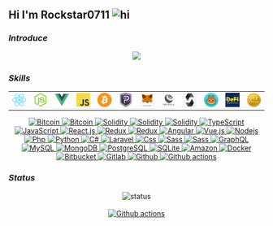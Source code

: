 ## Hi I'm Rockstar0711 <img src="https://user-images.githubusercontent.com/1303154/88677602-1635ba80-d120-11ea-84d8-d263ba5fc3c0.gif" style="width: 28px;" width="28px" alt="hi">

### **_Introduce_**
<p align="center">
  <a href="https://github.com/rockstar0711"><img src="https://readme-typing-svg.herokuapp.com?color=%237FFF3C&center=true&width=500&lines=%F0%9F%8E%89Welcome+to+my+creative+world!;%F0%9F%A5%87Highly+skilled+professional+developer;+with+8+years+of+experience;%F0%9F%A5%87Solid+leadership+skills;%F0%9F%A5%87Unrivaled+development+skills"></a>
</p>

### **_Skills_**
<table>
  <tr>
      <td><img src="https://github.com/rockstar0711/Profile/blob/master/icon_react.png?raw=true" width="200"></td>
      <td><img src="https://github.com/rockstar0711/Profile/blob/master/icon_node.png?raw=true" width="200"></td>
      <td><img src="https://github.com/rockstar0711/Profile/blob/master/icon_vue.png?raw=true" width="200"></td>
      <td><img src="https://github.com/rockstar0711/Profile/blob/master/icon_js.png?raw=true" width="200"></td>
      <td><img src="https://github.com/rockstar0711/Profile/blob/master/icon_bitcoin.png?raw=true" width="200"></td>
      <td><img src="https://github.com/rockstar0711/Profile/blob/master/icon_pivx.png?raw=true" width="200"></td>
      <td><img src="https://github.com/rockstar0711/Profile/blob/master/icon_metamask.png?raw=true" width="200"></td>
      <td><img src="https://github.com/rockstar0711/Profile/blob/master/icon_truffle.png?raw=true" width="200"></td>
      <td><img src="https://github.com/rockstar0711/Profile/blob/master/icon_solidity.png?raw=true" width="200"></td>
      <td><img src="https://github.com/rockstar0711/Profile/blob/master/icon_pancake.png?raw=true" width="200"></td>
      <td><img src="https://github.com/rockstar0711/Profile/blob/master/icon_defi.png?raw=true" width="200"></td>
      <td><img src="https://github.com/rockstar0711/Profile/blob/master/icon_nft.png?raw=true" width="200"></td>
  </tr>  
</table>
<p align="center">
    <a href="https://github.com/rockstar0711">
      <img alt="Bitcoin" src="https://img.shields.io/badge/Bitcoin-ab790d?style=plastic&logo=bitcoin&logoColor=white" />
    </a>
    <a href="https://github.com/rockstar0711">
      <img alt="Bitcoin" src="https://img.shields.io/badge/Ethereum-442288?style=plastic&logo=ethereum&logoColor=white" />
    </a>
    <a href="https://github.com/rockstar0711">
      <img alt="Solidity" src="https://img.shields.io/badge/Solidity-blue?style=plastic&logo=solidity&logoColor=white" />
    </a>
    <a href="https://github.com/rockstar0711">
      <img alt="Solidity" src="https://img.shields.io/badge/Rust-443330?style=plastic&logo=rust&logoColor=white" />
    </a>
    <a href="https://github.com/rockstar0711">
      <img alt="Solidity" src="https://img.shields.io/badge/Web3.js-11aa33?style=plastic&logo=web3.js&logoColor=white" />
    </a>
    <a href="https://github.com/rockstar0711">
      <img alt="TypeScript" src="https://img.shields.io/badge/-TypeScript-007ACC?style=plastic&logo=typescript&logoColor=white" />
    </a>
    <a href="https://github.com/rockstar0711">
      <img alt="JavaScript" src="https://img.shields.io/badge/JavaScript-11bb44?style=plastic&logo=javascript&logoColor=white" />
    </a>
    <a href="https://github.com/rockstar0711">
      <img alt="React.js" src="https://img.shields.io/badge/-ReactJS-blue?style=plastic&logo=react&logoColor=white" />
    </a>
    <a href="https://github.com/rockstar0711">
      <img alt="Redux" src="https://img.shields.io/badge/-Redux-764ABC?style=plastic&logo=redux&logoColor=white" />
    </a>
    <a href="https://github.com/rockstar0711">
      <img alt="Redux" src="https://img.shields.io/badge/-express-inactive?style=plastic&logo=express&logoColor=white" />
    </a>
     <a href="https://github.com/rockstar0711">
      <img alt="Angular" src="https://img.shields.io/badge/-Angular-DD0031?style=plastic&logo=angular&logoColor=white" />
    </a>
    <a href="https://github.com/rockstar0711">
      <img alt="Vue.js" src="https://img.shields.io/badge/Vue.js-35495E?style=plastic&logo=vue.js&logoColor=4FC08D" />
    </a>
    <a href="https://github.com/rockstar0711">
      <img alt="Nodejs" src="https://img.shields.io/badge/-Nodejs-43853d?style=plastic&logo=Node.js&logoColor=white" />
    </a>
    <a href="https://github.com/rockstar0711">
      <img alt="Php" src="https://img.shields.io/badge/PHP-777BB4?style=plastic&logo=php&logoColor=white" />
    </a>
    <a href="https://github.com/rockstar0711">
      <img alt="Python" src="https://img.shields.io/badge/Python-14354C?style=plastic&logo=python&logoColor=white" />
    </a>
    <a href="https://github.com/rockstar0711">
      <img alt="C#" src="https://img.shields.io/badge/C%23-23DAFB?style=plastic&logo=c-sharp&logoColor=white" />
    </a>
    <a href="https://github.com/rockstar0711">
      <img alt="Laravel" src="https://img.shields.io/badge/Laravel-FF2D20?style=plastic&logo=laravel&logoColor=white" />
    </a>
   <a href="https://github.com/rockstar0711">
      <img alt="Css" src="https://img.shields.io/badge/CSS-239120?&style=plastic&logo=css3&logoColor=white" />
    </a>
    <a href="https://github.com/rockstar0711">
      <img alt="Sass" src="https://img.shields.io/badge/Sass-CC6699?style=plastic&logo=sass&logoColor=white" />
    </a>
     <a href="https://github.com/rockstar0711">
      <img alt="Sass" src="https://img.shields.io/badge/Tailwind CSS-yellow?style=plastic&logo=tailwind CSS&logoColor=white" />
    </a>
    <a href="https://github.com/rockstar0711">  
      <img alt="GraphQL" src="https://img.shields.io/badge/GraphQL-E10098?style=plastic&logo=graphql&logoColor=white" />
    </a>
    <a href="https://github.com/rockstar0711">
      <img alt="MySQL" src="https://img.shields.io/badge/MySQL-0f69a9?style=plastic&logo=mysql&logoColor=white" />
    </a>
    <a href="https://github.com/rockstar0711">
      <img alt="MongoDB" src="https://img.shields.io/badge/MongoDB-13aa52?style=plastic&logo=mongodb&logoColor=white" />
    </a>
    <a href="https://github.com/rockstar0711">
      <img alt="PostgreSQL" src="https://img.shields.io/badge/PostgreSQL-316192?style=plastic&logo=postgresql&logoColor=white" />
    </a>
    <a href="https://github.com/rockstar0711">
      <img alt="SQLite" src="https://img.shields.io/badge/SQLite-07405E?style=plastic&logo=sqlite&logoColor=white" />
    </a>
      <a href="https://github.com/rockstar0711">  
      <img alt="Amazon" src="https://img.shields.io/badge/Amazon_AWS-232F3E?style=plastic&logo=amazon-aws&logoColor=white" />
    </a>
    <a href="https://github.com/rockstar0711">  
      <img alt="Docker" src="https://img.shields.io/badge/Docker-46a2f1?style=plastic&logo=docker&logoColor=white" />
    </a>
    <a href="https://github.com/rockstar0711">  
      <img alt="Bitbucket" src="https://img.shields.io/badge/Bitbucket-F05032?style=plastic&logo=bitbucket&logoColor=white" />
    </a>
    <a href="https://github.com/rockstar0711">  
      <img alt="Gitlab" src="https://img.shields.io/badge/GitLab-FCA121?style=plastic&logo=gitlab" />
    </a>
    <a href="https://github.com/rockstar0711">  
      <img alt="Github" src="https://img.shields.io/badge/GitHub-181717?style=plastic&logo=github" />
    </a>
    <a href="https://github.com/rockstar0711">  
      <img alt="Github actions" src="https://img.shields.io/badge/Github_Actions-2088FF?style=plastic&logo=github-actions&logoColor=white" />
    </a>
</p>
  
### **_Status_**

<p align="center">
    <img alt="status" src="https://github-readme-stats.vercel.app/api?username=rockstar0711&show_icons=true&&custom_title=Current%20Status&title_color=baf14f&text_color=76d285&icon_color=cff389&theme=dark&count_private=true" align="center" />
 <br />
  <br />
  <a href="https://github.com/rockstar0711">  
      <img alt="Github actions" src="https://komarev.com/ghpvc/?username=rockstar0711&color=yellowgreen&style=plastic" />
    </a>
  </p>

<!-- - ΞΒΞΒΞΒΞΒΞΒΞΒΞΒΞΒΞΒΞΒΞΒΞΒΞΒΞΒΞΒΞΒΞΒΞΒΞΒΞΒΞΒΞΒΞΒΞΒΞΒΞΒΞΒΞΒΞΒΞΒΞΒΞΒΞΒΞΒΞΒΞΒΞΒΞΒΞΒΞΒΞΒΞΒΞΒΞΒΞΒΞΒΞΒΞΒΞΒΞΒΞΒΞΒΞΒΞΒΞΒΞΒΞΒΞΒΞΒΞΒΞΒΞΒΞΒΞΒΞΒΞΒΞΒΞΒΞΒΞΒΞΒΞΒΞΒΞΒΞΒΞΒΞΒΞΒΞΒΞΒΞΒΞΒΞΒΞΒΞΒΞΒΞΒΞΒΞΒΞΒΞΒΞΒΞΒΞΒΞΒΞΒΞΒΞΒΞΒΞΒΞΒΞΒΞΒΞΒΞΒΞΒΞΒΞΒΞΒΞΒΞΒΞΒΞΒΞΒΞΒΞΒΞΒΞΒΞΒΞΒΞΒΞΒΞΒΞΒΞΒΞΒΞΒΞΒ Hi, IΞΒΞΒΞΒΞΒΞΒΞΒΞΒΞΒΞΒΞΒΞΒΞΒΞΒΞΒΞΒΞΒΞΒΞΒΞΒΞΒΞΒΞΒΞΒΞΒΞΒΞΒΞΒΞΒΞΒΞΒΞΒΞΒ²ΞΒΞΒΞΒΞΒΞΒΞΒΞΒΞΒΞΒΞΒΞΒΞΒΞΒΞΒΞΒΞΒΞΒΞΒΞΒΞΒΞΒΞΒΞΒΞΒΞΒΞΒΞΒΞΒΞΒΞΒΞΒΞΒΞΒΞΒΞΒΞΒΞΒΞΒΞΒΞΒΞΒΞΒΞΒΞΒΞΒΞΒΞΒΞΒΞΒΞΒΞΒΞΒΞΒΞΒΞΒΞΒΞΒΞΒΞΒΞΒΞΒΞΒΞΒΞΒm @rockstar0711
- ΞΒΞΒΞΒΞΒΞΒΞΒΞΒΞΒΞΒΞΒΞΒΞΒΞΒΞΒΞΒΞΒΞΒΞΒΞΒΞΒΞΒΞΒΞΒΞΒΞΒΞΒΞΒΞΒΞΒΞΒΞΒΞΒΞΒΞΒΞΒΞΒΞΒΞΒΞΒΞΒΞΒΞΒΞΒΞΒΞΒΞΒΞΒΞΒΞΒΞΒΞΒΞΒΞΒΞΒΞΒΞΒΞΒΞΒΞΒΞΒΞΒΞΒΞΒΞΒΞΒΞΒΞΒΞΒΞΒΞΒΞΒΞΒΞΒΞΒΞΒΞΒΞΒΞΒΞΒΞΒΞΒΞΒΞΒΞΒΞΒΞΒΞΒΞΒΞΒΞΒΞΒΞΒΞΒΞΒΞΒΞΒΞΒΞΒΞΒΞΒΞΒΞΒΞΒΞΒΞΒΞΒΞΒΞΒΞΒΞΒΞΒΞΒΞΒΞΒΞΒΞΒΞΒΞΒΞΒΞΒΞΒΞΒΞΒΞΒΞΒΞΒΞΒΞΒ IΞΒΞΒΞΒΞΒΞΒΞΒΞΒΞΒΞΒΞΒΞΒΞΒΞΒΞΒΞΒΞΒΞΒΞΒΞΒΞΒΞΒΞΒΞΒΞΒΞΒΞΒΞΒΞΒΞΒΞΒΞΒΞΒ²ΞΒΞΒΞΒΞΒΞΒΞΒΞΒΞΒΞΒΞΒΞΒΞΒΞΒΞΒΞΒΞΒΞΒΞΒΞΒΞΒΞΒΞΒΞΒΞΒΞΒΞΒΞΒΞΒΞΒΞΒΞΒΞΒΞΒΞΒΞΒΞΒΞΒΞΒΞΒΞΒΞΒΞΒΞΒΞΒΞΒΞΒΞΒΞΒΞΒΞΒΞΒΞΒΞΒΞΒΞΒΞΒΞΒΞΒΞΒΞΒΞΒΞΒΞΒΞΒm interested in ...
- ΞΒΞΒΞΒΞΒΞΒΞΒΞΒΞΒΞΒΞΒΞΒΞΒΞΒΞΒΞΒΞΒΞΒΞΒΞΒΞΒΞΒΞΒΞΒΞΒΞΒΞΒΞΒΞΒΞΒΞΒΞΒΞΒΞΒΞΒΞΒΞΒΞΒΞΒΞΒΞΒΞΒΞΒΞΒΞΒΞΒΞΒΞΒΞΒΞΒΞΒΞΒΞΒΞΒΞΒΞΒΞΒΞΒΞΒΞΒΞΒΞΒΞΒΞΒΞΒΞΒΞΒΞΒΞΒΞΒΞΒΞΒΞΒΞΒΞΒΞΒΞΒΞΒΞΒΞΒΞΒΞΒΞΒΞΒΞΒΞΒΞΒΞΒΞΒΞΒΞΒΞΒΞΒΞΒΞΒΞΒΞΒΞΒΞΒΞΒΞΒΞΒΞΒΞΒΞΒΞΒΞΒΞΒΞΒΞΒΞΒΞΒΞΒΞΒΞΒΞΒΞΒΞΒΞΒΞΒΞΒΞΒΞΒΞΒΞΒΞΒΞΒΞΒΞΒ± IΞΒΞΒΞΒΞΒΞΒΞΒΞΒΞΒΞΒΞΒΞΒΞΒΞΒΞΒΞΒΞΒΞΒΞΒΞΒΞΒΞΒΞΒΞΒΞΒΞΒΞΒΞΒΞΒΞΒΞΒΞΒΞΒ²ΞΒΞΒΞΒΞΒΞΒΞΒΞΒΞΒΞΒΞΒΞΒΞΒΞΒΞΒΞΒΞΒΞΒΞΒΞΒΞΒΞΒΞΒΞΒΞΒΞΒΞΒΞΒΞΒΞΒΞΒΞΒΞΒΞΒΞΒΞΒΞΒΞΒΞΒΞΒΞΒΞΒΞΒΞΒΞΒΞΒΞΒΞΒΞΒΞΒΞΒΞΒΞΒΞΒΞΒΞΒΞΒΞΒΞΒΞΒΞΒΞΒΞΒΞΒΞΒm currently learning ...
- ΞΒΞΒΞΒΞΒΞΒΞΒΞΒΞΒΞΒΞΒΞΒΞΒΞΒΞΒΞΒΞΒΞΒΞΒΞΒΞΒΞΒΞΒΞΒΞΒΞΒΞΒΞΒΞΒΞΒΞΒΞΒΞΒΞΒΞΒΞΒΞΒΞΒΞΒΞΒΞΒΞΒΞΒΞΒΞΒΞΒΞΒΞΒΞΒΞΒΞΒΞΒΞΒΞΒΞΒΞΒΞΒΞΒΞΒΞΒΞΒΞΒΞΒΞΒΞΒΞΒΞΒΞΒΞΒΞΒΞΒΞΒΞΒΞΒΞΒΞΒΞΒΞΒΞΒΞΒΞΒΞΒΞΒΞΒΞΒΞΒΞΒΞΒΞΒΞΒΞΒΞΒΞΒΞΒΞΒΞΒΞΒΞΒΞΒΞΒΞΒΞΒΞΒΞΒΞΒΞΒΞΒΞΒΞΒΞΒΞΒΞΒΞΒΞΒΞΒΞΒΞΒΞΒΞΒΞΒΞΒΞΒΞΒΞΒΞΒΞΒΞΒΞΒΞΒΞΒΞΒΞΒΞΒΞΒΞΒΞΒΞΒΞΒΞΒΞΒΞΒΞΒΞΒΞΒΞΒΞΒΞΒΞΒΞΒΞΒΞΒΞΒΞΒΞΒΞΒΞΒΞΒΞΒΞΒΞΒΞΒΞΒΞΒΞΒΞΒΞΒΞΒΞΒΞΒΞΒΞΒΞΒΞΒΞΒΞΒΞΒΞΒΞΒΞΒΞΒΞΒΞΒΞΒΞΒΞΒΞΒΞΒΞΒΞΒΞΒΞΒΞΒΞΒΞΒΞΒΞΒΞΒΞΒΞΒΞΒΞΒΞΒΞΒΞΒΞΒΞΒΞΒΞΒΞΒΞΒΞΒΞΒΞΒΞΒΞΒΞΒΞΒΞΒΞΒΞΒΞΒΞΒΞΒΞΒΞΒ IΞΒΞΒΞΒΞΒΞΒΞΒΞΒΞΒΞΒΞΒΞΒΞΒΞΒΞΒΞΒΞΒΞΒΞΒΞΒΞΒΞΒΞΒΞΒΞΒΞΒΞΒΞΒΞΒΞΒΞΒΞΒΞΒ²ΞΒΞΒΞΒΞΒΞΒΞΒΞΒΞΒΞΒΞΒΞΒΞΒΞΒΞΒΞΒΞΒΞΒΞΒΞΒΞΒΞΒΞΒΞΒΞΒΞΒΞΒΞΒΞΒΞΒΞΒΞΒΞΒΞΒΞΒΞΒΞΒΞΒΞΒΞΒΞΒΞΒΞΒΞΒΞΒΞΒΞΒΞΒΞΒΞΒΞΒΞΒΞΒΞΒΞΒΞΒΞΒΞΒΞΒΞΒΞΒΞΒΞΒΞΒΞΒm looking to collaborate on ...
- ΞΒΞΒΞΒΞΒΞΒΞΒΞΒΞΒΞΒΞΒΞΒΞΒΞΒΞΒΞΒΞΒΞΒΞΒΞΒΞΒΞΒΞΒΞΒΞΒΞΒΞΒΞΒΞΒΞΒΞΒΞΒΞΒΞΒΞΒΞΒΞΒΞΒΞΒΞΒΞΒΞΒΞΒΞΒΞΒΞΒΞΒΞΒΞΒΞΒΞΒΞΒΞΒΞΒΞΒΞΒΞΒΞΒΞΒΞΒΞΒΞΒΞΒΞΒΞΒΞΒΞΒΞΒΞΒΞΒΞΒΞΒΞΒΞΒΞΒΞΒΞΒΞΒΞΒΞΒΞΒΞΒΞΒΞΒΞΒΞΒΞΒΞΒΞΒΞΒΞΒΞΒΞΒΞΒΞΒΞΒΞΒΞΒΞΒΞΒΞΒΞΒΞΒΞΒΞΒΞΒΞΒΞΒΞΒΞΒΞΒΞΒΞΒΞΒΞΒΞΒΞΒΞΒΞΒΞΒΞΒΞΒΞΒΞΒΞΒΞΒΞΒΞΒΞΒ« How to reach me ... -->

<!---
rockstar0711/rockstar0711 is a ΞΒΞΒΞΒΞΒΞΒΞΒΞΒΞΒΞΒΞΒΞΒΞΒΞΒΞΒΞΒΞΒΞΒΞΒΞΒΞΒΞΒΞΒΞΒΞΒΞΒΞΒΞΒΞΒΞΒΞΒΞΒΞΒ²ΞΒΞΒΞΒΞΒΞΒΞΒΞΒΞΒΞΒΞΒΞΒΞΒΞΒΞΒΞΒΞΒΞΒΞΒΞΒΞΒΞΒΞΒΞΒΞΒΞΒΞΒΞΒΞΒΞΒΞΒΞΒΞΒΞΒΞΒΞΒΞΒΞΒΞΒΞΒΞΒΞΒΞΒΞΒΞΒΞΒΞΒΞΒΞΒΞΒΞΒΞΒΞΒΞΒΞΒΞΒΞΒΞΒΞΒΞΒΞΒΞΒΞΒΞΒΞΒ¨ special ΞΒΞΒΞΒΞΒΞΒΞΒΞΒΞΒΞΒΞΒΞΒΞΒΞΒΞΒΞΒΞΒΞΒΞΒΞΒΞΒΞΒΞΒΞΒΞΒΞΒΞΒΞΒΞΒΞΒΞΒΞΒΞΒ²ΞΒΞΒΞΒΞΒΞΒΞΒΞΒΞΒΞΒΞΒΞΒΞΒΞΒΞΒΞΒΞΒΞΒΞΒΞΒΞΒΞΒΞΒΞΒΞΒΞΒΞΒΞΒΞΒΞΒΞΒΞΒΞΒΞΒΞΒΞΒΞΒΞΒΞΒΞΒΞΒΞΒΞΒΞΒΞΒΞΒΞΒΞΒΞΒΞΒΞΒΞΒΞΒΞΒΞΒΞΒΞΒΞΒΞΒΞΒΞΒΞΒΞΒΞΒΞΒ¨ repository because its `README.md` (this file) appears on your GitHub profile.
You can click the Preview link to take a look at your changes.
--->
